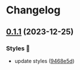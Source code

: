 # Changelog

## [0.1.1](https://github.com/hbstack/syntax-highlighting/compare/styles/tango/v0.1.0...styles/tango/v0.1.1) (2023-12-25)


### Styles 🎨

* update styles ([9468e5d](https://github.com/hbstack/syntax-highlighting/commit/9468e5d054f6c1775a1966bcf308506cebd2f804))
